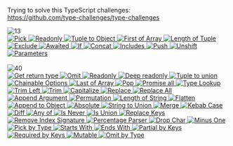 Trying to solve this TypeScript challenges: <br/>
https://github.com/type-challenges/type-challenges

<div>
    <img src="https://img.shields.io/badge/easy-13-7aad0c" alt="13" />
    <br/>
    <a href="https://github.com/R1ON/type-challenges/blob/main/easy/01-pick.ts" target="_blank">
     <img src="https://img.shields.io/badge/Pick-7aad0c" alt="Pick"/>
    </a>
    <a href="https://github.com/R1ON/type-challenges/blob/main/easy/02-readonly.ts" target="_blank">
     <img src="https://img.shields.io/badge/Readonly-7aad0c" alt="Readonly"/>
    </a>
    <a href="https://github.com/R1ON/type-challenges/blob/main/easy/03-typle-to-object.ts" target="_blank">
     <img src="https://img.shields.io/badge/Tuple%20to%20Object-7aad0c" alt="Tuple to Object"/>
    </a>
    <a href="https://github.com/R1ON/type-challenges/blob/main/easy/04-first-of-array.ts" target="_blank">
     <img src="https://img.shields.io/badge/First%20of%20Array-7aad0c" alt="First of Array"/>
    </a>
    <a href="https://github.com/R1ON/type-challenges/blob/main/easy/05-length-of-tuple.ts" target="_blank">
     <img src="https://img.shields.io/badge/Length%20of%20Tuple-7aad0c" alt="Length of Tuple"/>
    </a>
    <a href="https://github.com/R1ON/type-challenges/blob/main/easy/06-exclude.ts" target="_blank">
     <img src="https://img.shields.io/badge/Exclude-7aad0c" alt="Exclude"/>
    </a>
    <a href="https://github.com/R1ON/type-challenges/blob/main/easy/07-awaited.ts" target="_blank">
     <img src="https://img.shields.io/badge/Awaited-7aad0c" alt="Awaited"/>
    </a>
    <a href="https://github.com/R1ON/type-challenges/blob/main/easy/08-if.ts" target="_blank">
     <img src="https://img.shields.io/badge/If-7aad0c" alt="If"/>
    </a>
    <a href="https://github.com/R1ON/type-challenges/blob/main/easy/09-concat.ts" target="_blank">
     <img src="https://img.shields.io/badge/Concat-7aad0c" alt="Concat"/>
    </a>
    <a href="https://github.com/R1ON/type-challenges/blob/main/easy/10-includes.ts" target="_blank">
     <img src="https://img.shields.io/badge/Includes-7aad0c" alt="Includes"/>
    </a>
    <a href="https://github.com/R1ON/type-challenges/blob/main/easy/11-push.ts" target="_blank">
     <img src="https://img.shields.io/badge/Push-7aad0c" alt="Push"/>
    </a>
    <a href="https://github.com/R1ON/type-challenges/blob/main/easy/12-unshift.ts" target="_blank">
     <img src="https://img.shields.io/badge/Unshift-7aad0c" alt="Unshift"/>
    </a>
    <a href="https://github.com/R1ON/type-challenges/blob/main/easy/13-parameters.ts" target="_blank">
     <img src="https://img.shields.io/badge/Parameters-7aad0c" alt="Parameters"/>
    </a>
    <br/>
    <br/>
    <img src="https://img.shields.io/badge/medium-40-d9901a" alt="40"/>
    <br/>
    <a href="https://github.com/R1ON/type-challenges/blob/main/medium/01-get-return-type.ts" target="_blank">
     <img src="https://img.shields.io/badge/Get%20return%20type-d9901a" alt="Get return type"/>
    </a>
    <a href="https://github.com/R1ON/type-challenges/blob/main/medium/02-omit.ts" target="_blank">
     <img src="https://img.shields.io/badge/Omit-d9901a" alt="Omit"/>
    </a>
    <a href="https://github.com/R1ON/type-challenges/blob/main/medium/03-readonly.ts" target="_blank">
     <img src="https://img.shields.io/badge/Readonly-d9901a" alt="Readonly"/>
    </a>
    <a href="https://github.com/R1ON/type-challenges/blob/main/medium/04-deep-readonly.ts" target="_blank">
     <img src="https://img.shields.io/badge/Deep%20readonly-d9901a" alt="Deep readonly"/>
    </a>
    <a href="https://github.com/R1ON/type-challenges/blob/main/medium/05-tuple-to-union.ts" target="_blank">
     <img src="https://img.shields.io/badge/Tuple%20to%20union-d9901a" alt="Tuple to union"/>
    </a>
    <a href="https://github.com/R1ON/type-challenges/blob/main/medium/06-chainable-options.ts" target="_blank">
     <img src="https://img.shields.io/badge/Chainable%20Options-d9901a" alt="Chainable Options"/>
    </a>
    <a href="https://github.com/R1ON/type-challenges/blob/main/medium/07-last-of-array.ts" target="_blank">
     <img src="https://img.shields.io/badge/Last%20of%20Array-d9901a" alt="Last of Array"/>
    </a>
    <a href="https://github.com/R1ON/type-challenges/blob/main/medium/08-pop.ts" target="_blank">
     <img src="https://img.shields.io/badge/Pop-d9901a" alt="Pop"/>
    </a>
    <a href="https://github.com/R1ON/type-challenges/blob/main/medium/09-promise-all.ts" target="_blank">
     <img src="https://img.shields.io/badge/Promise%20all-d9901a" alt="Promise all"/>
    </a>
    <a href="https://github.com/R1ON/type-challenges/blob/main/medium/10-type-lookup.ts" target="_blank">
     <img src="https://img.shields.io/badge/Type%20Lookup-d9901a" alt="Type Lookup"/>
    </a>
    <a href="https://github.com/R1ON/type-challenges/blob/main/medium/11-trim-left.ts" target="_blank">
     <img src="https://img.shields.io/badge/Trim%20Left-d9901a" alt="Trim Left"/>
    </a>
    <a href="https://github.com/R1ON/type-challenges/blob/main/medium/12-trim.ts" target="_blank">
     <img src="https://img.shields.io/badge/Trim-d9901a" alt="Trim"/>
    </a>
    <a href="https://github.com/R1ON/type-challenges/blob/main/medium/13-capitalize.ts" target="_blank">
     <img src="https://img.shields.io/badge/Capitalize-d9901a" alt="Capitalize"/>
    </a>
    <a href="https://github.com/R1ON/type-challenges/blob/main/medium/14-replace.ts" target="_blank">
     <img src="https://img.shields.io/badge/Replace-d9901a" alt="Replace"/>
    </a>
    <a href="https://github.com/R1ON/type-challenges/blob/main/medium/15-replace-all.ts" target="_blank">
     <img src="https://img.shields.io/badge/Replace%20All-d9901a" alt="Replace All"/>
    </a>
    <a href="https://github.com/R1ON/type-challenges/blob/main/medium/16-append-argument.ts" target="_blank">
     <img src="https://img.shields.io/badge/Append%20Argument-d9901a" alt="Append Argument"/>
    </a>
    <a href="https://github.com/R1ON/type-challenges/blob/main/medium/17-permutation.ts" target="_blank">
     <img src="https://img.shields.io/badge/Permutation-d9901a" alt="Permutation"/>
    </a>
    <a href="https://github.com/R1ON/type-challenges/blob/main/medium/18-length-of-string.ts" target="_blank">
     <img src="https://img.shields.io/badge/Length%20of%20String-d9901a" alt="Length of String"/>
    </a>
    <a href="https://github.com/R1ON/type-challenges/blob/main/medium/19-flatten.ts" target="_blank">
     <img src="https://img.shields.io/badge/Flatten-d9901a" alt="Flatten"/>
    </a>
    <a href="https://github.com/R1ON/type-challenges/blob/main/medium/20-append-to-object.ts" target="_blank">
     <img src="https://img.shields.io/badge/Append%20to%20Object-d9901a" alt="Append to Object"/>
    </a>
    <a href="https://github.com/R1ON/type-challenges/blob/main/medium/21-absolute.ts" target="_blank">
     <img src="https://img.shields.io/badge/Absolute-d9901a" alt="Absolute"/>
    </a>
    <a href="https://github.com/R1ON/type-challenges/blob/main/medium/22-string-to-union.ts" target="_blank">
     <img src="https://img.shields.io/badge/String%20to%20Union-d9901a" alt="String to Union"/>
    </a>
    <a href="https://github.com/R1ON/type-challenges/blob/main/medium/23-merge.ts" target="_blank">
     <img src="https://img.shields.io/badge/Merge-d9901a" alt="Merge"/>
    </a>
    <a href="https://github.com/R1ON/type-challenges/blob/main/medium/24-kebab-case.ts" target="_blank">
     <img src="https://img.shields.io/badge/Kebab%20Case-d9901a" alt="Kebab Case"/>
    </a>
    <a href="https://github.com/R1ON/type-challenges/blob/main/medium/25-diff.ts" target="_blank">
     <img src="https://img.shields.io/badge/Diff-d9901a" alt="Diff"/>
    </a>
    <a href="https://github.com/R1ON/type-challenges/blob/main/medium/26-any-of.ts" target="_blank">
     <img src="https://img.shields.io/badge/Any%20of-d9901a" alt="Any of"/>
    </a>
    <a href="https://github.com/R1ON/type-challenges/blob/main/medium/27-is-never.ts" target="_blank">
     <img src="https://img.shields.io/badge/Is%20Never-d9901a" alt="Is Never"/>
    </a>
    <a href="https://github.com/R1ON/type-challenges/blob/main/medium/28-is-union.ts" target="_blank">
     <img src="https://img.shields.io/badge/Is%20Union-d9901a" alt="Is Union"/>
    </a>
    <a href="https://github.com/R1ON/type-challenges/blob/main/medium/29-replace-keys.ts" target="_blank">
     <img src="https://img.shields.io/badge/Replace%20Keys-d9901a" alt="Replace Keys"/>
    </a>
    <a href="https://github.com/R1ON/type-challenges/blob/main/medium/30-remove-index-signature.ts" target="_blank">
     <img src="https://img.shields.io/badge/Remove%20Index%20Signature-d9901a" alt="Remove Index Signature"/>
    </a>
    <a href="https://github.com/R1ON/type-challenges/blob/main/medium/31-percentage-parser.ts" target="_blank">
     <img src="https://img.shields.io/badge/Percentage%20Parser-d9901a" alt="Percentage Parser"/>
    </a>
    <a href="https://github.com/R1ON/type-challenges/blob/main/medium/32-drop-char.ts" target="_blank">
     <img src="https://img.shields.io/badge/Drop%20Char-d9901a" alt="Drop Char"/>
    </a>
    <a href="https://github.com/R1ON/type-challenges/blob/main/medium/33-minus-one.ts" target="_blank">
     <img src="https://img.shields.io/badge/Minus%20One-d9901a" alt="Minus One"/>
    </a>
    <a href="https://github.com/R1ON/type-challenges/blob/main/medium/34-pick-by-type.ts" target="_blank">
     <img src="https://img.shields.io/badge/Pick%20by%20Type-d9901a" alt="Pick by Type"/>
    </a>
    <a href="https://github.com/R1ON/type-challenges/blob/main/medium/35-starts-with.ts" target="_blank">
     <img src="https://img.shields.io/badge/Starts%20With-d9901a" alt="Starts With"/>
    </a>
    <a href="https://github.com/R1ON/type-challenges/blob/main/medium/36-ends-with.ts" target="_blank">
     <img src="https://img.shields.io/badge/Ends%20With-d9901a" alt="Ends With"/>
    </a>
    <a href="https://github.com/R1ON/type-challenges/blob/main/medium/37-partial-by-keys.ts" target="_blank">
     <img src="https://img.shields.io/badge/Partial%20by%20Keys-d9901a" alt="Partial by Keys"/>
    </a>
    <a href="https://github.com/R1ON/type-challenges/blob/main/medium/38-required-by-keys.ts" target="_blank">
     <img src="https://img.shields.io/badge/Required%20by%20Keys-d9901a" alt="Required by Keys"/>
    </a>
    <a href="https://github.com/R1ON/type-challenges/blob/main/medium/39-mutable.ts" target="_blank">
     <img src="https://img.shields.io/badge/Mutable-d9901a" alt="Mutable"/>
    </a>
    <a href="https://github.com/R1ON/type-challenges/blob/main/medium/40-omit-by-type.ts" target="_blank">
     <img src="https://img.shields.io/badge/Omit%20by%20Type-d9901a" alt="Omit by Type"/>
    </a>
</div>

